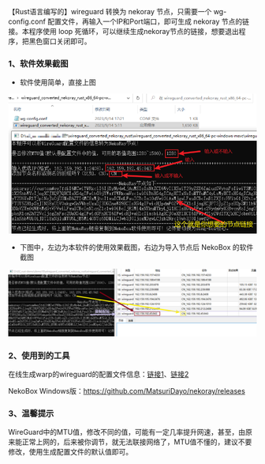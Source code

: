 【Rust语言编写的】wireguard 转换为 nekoray 节点，只需要一个 wg-config.conf 配置文件，再输入一个IP和Port端口，即可生成 nekoray 节点的链接。本程序使用 loop 死循环，可以继续生成nekoray节点的链接，想要退出程序，把黑色窗口关闭即可。

### 1、软件效果截图

- 软件使用简单，直接上图

<img src="images\Snipaste_2023-09-14_17-28-52.png" />

- 下图中，左边为本软件的使用效果截图，右边为导入节点后 NekoBox 的软件截图

<img src="images\Snipaste_2023-09-14_17-33-28.png" />



### 2、使用到的工具

在线生成warp的wireguard的配置文件信息：[链接1](https://replit.com/@alialma/WARP-Wireguard-Register)、[链接2](https://replit.com/@kelekekou8/WARPconfig-youtubeBu-Yi-Yang-De-Qiang-Ge)

NekoBox Windows版：https://github.com/MatsuriDayo/nekoray/releases

### 3、温馨提示

WireGuard中的MTU值，修改不同的值，可能有一定几率提升网速，甚至，由原来能正常上网的，后来被你调节，就无法联接网络了，MTU值不懂的，建议不要修改，使用生成配置文件的默认值即可。
